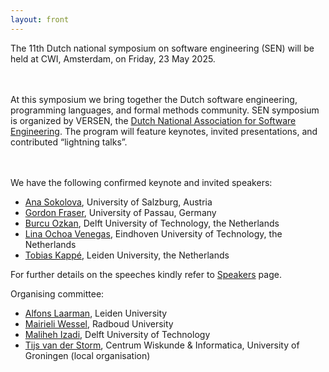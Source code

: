 ```yaml
---
layout: front
---
```


<p class="lead">

The 11th Dutch national symposium on software engineering (SEN) will be held at CWI, Amsterdam, on Friday, 23 May 2025.

<br><br>
At this symposium we bring together the Dutch software engineering, programming languages, and formal methods community. SEN symposium is organized by VERSEN, the <a href="https://www.versen.nl/">Dutch National Association
for Software Engineering</a>. 
The program will feature keynotes, invited presentations, and contributed “lightning talks”.

<br><br>
We have the following confirmed keynote and invited speakers:
<ul>
    <li> <a href="https://www.cs.uni-salzburg.at/~anas/">Ana Sokolova</a>, University of Salzburg, Austria </li>
    <li> <a href="https://www.fim.uni-passau.de/en/chair-for-software-engineering-ii">Gordon Fraser</a>, University of Passau, Germany </li>
    <li> <a href="https://burcuku.github.io/home/">Burcu Ozkan</a>,  Delft University of Technology, the Netherlands</li>
    <li> <a href="https://lmove.github.io/">Lina Ochoa Venegas</a>, Eindhoven University of Technology, the Netherlands</li>
    <li> <a href="https://tobias.kap.pe/">Tobias Kappé</a>, Leiden University, the Netherlands</li>
</ul>
<p class="lead">
 For further details on the speeches kindly refer to <a href="speakers/index.html">Speakers</a> page.

<!-- </p>
The SEN Symposium is organized by <a href="https://www.versen.nl/">VERSEN</a>.
<br/> -->
<p class="lead">
Organising committee:
<ul>

<li><a href="https://alfons.laarman.com/">Alfons Laarman</a>,  Leiden University</li>
<li><a href="https://mairieli.com/">Mairieli Wessel</a>, Radboud University</li>
<li><a href="https://malihehizadi.github.io/PersonalWebsite/">Maliheh Izadi</a>, Delft University of Technology</li>

<li><a href="https://homepages.cwi.nl/~storm/">Tijs van der Storm</a>, Centrum Wiskunde & Informatica, University of Groningen (local organisation)</li>
</ul>

<!--- <p class="lead">
We thank ASML for the generous sponsorship this year. <br>
<img width="200" src="assets/img/ASML.png"> 
</p> -->
<!-- <a href="/program/">check our program</a> and <a href="/registration/">register for free participation.</a> -->
